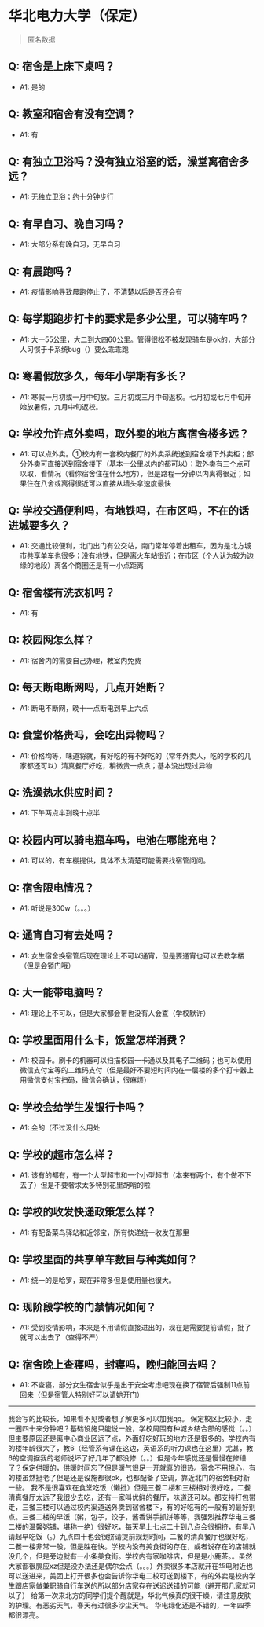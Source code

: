 # 华北电力大学（保定）
> 匿名数据
## Q: 宿舍是上床下桌吗？
- A1: 是的
## Q: 教室和宿舍有没有空调？
- A1: 有
## Q: 有独立卫浴吗？没有独立浴室的话，澡堂离宿舍多远？
- A1: 无独立卫浴；约十分钟步行
## Q: 有早自习、晚自习吗？
- A1: 大部分系有晚自习，无早自习
## Q: 有晨跑吗？
- A1: 疫情影响导致晨跑停止了，不清楚以后是否还会有
## Q: 每学期跑步打卡的要求是多少公里，可以骑车吗？
- A1: 大一55公里，大二到大四60公里。管得很松不被发现骑车是ok的，大部分人习惯于卡系统bug（）要么乖乖跑
## Q: 寒暑假放多久，每年小学期有多长？
- A1: 寒假一月初或一月中旬放。三月初或三月中旬返校。七月初或七月中旬开始放暑假，九月中旬返校。
## Q: 学校允许点外卖吗，取外卖的地方离宿舍楼多远？
- A1: 可以点外卖。①校内有一套校内餐厅的外卖系统送到宿舍楼下外卖柜；部分外卖可直接送到宿舍楼下（基本一公里以内的都可以）；取外卖有三个点可以取，看情况（看你宿舍住在什么地方），但是路程一分钟以内离得很近；如果住在八舍或离得很近可以直接从墙头拿速度最快
## Q: 学校交通便利吗，有地铁吗，在市区吗，不在的话进城要多久？
- A1: 交通比较便利，北门出门有公交站，南门常年停着出租车，因为是北方城市共享单车也很多；没有地铁，但是离火车站很近；在市区（个人认为较为边缘的地段）离各个商圈还是有一小点距离
## Q: 宿舍楼有洗衣机吗？
- A1: 有
## Q: 校园网怎么样？
- A1: 宿舍内的需要自己办理，教室内免费
## Q: 每天断电断网吗，几点开始断？
- A1: 断电不断网，晚十一点断电到早上六点
## Q: 食堂价格贵吗，会吃出异物吗？
- A1: 价格均等，味道将就，有好吃的有不好吃的（常年外卖人，吃的学校的几家都还可以）清真餐厅好吃，稍微贵一点点；基本没出现过异物
## Q: 洗澡热水供应时间？
- A1: 下午两点半到晚十点半
## Q: 校园内可以骑电瓶车吗，电池在哪能充电？
- A1: 可以的，有车棚提供，具体不太清楚可能需要找宿管问问。
## Q: 宿舍限电情况？
- A1: 听说是300w（。。。）
## Q: 通宵自习有去处吗？
- A1: 女生宿舍换宿管后现在理论上不可以通宵，但是要通宵也可以去教学楼（但是会锁门哦）
## Q: 大一能带电脑吗？
- A1: 理论上不可以，但是大家都会带也没有人会查（学校默许）
## Q: 学校里面用什么卡，饭堂怎样消费？
- A1: 校园卡。刷卡的机器可以扫描校园一卡通以及其电子二维码；也可以使用微信支付宝等的二维码支付（但是最好不要短时间内在一层楼的多个打卡器上用微信支付宝扫码，微信会确认，很麻烦）
## Q: 学校会给学生发银行卡吗？
- A1: 会的（不过没什么用处
## Q: 学校的超市怎么样？
- A1: 该有的都有，有一个大型超市和一个小型超市（本来有两个，有个做不下去了）但是不要奢求太多特别花里胡哨的啦
## Q: 学校的收发快递政策怎么样？
- A1: 有配备菜鸟驿站和近邻宝，所有快递统一收发在那里
## Q: 学校里面的共享单车数目与种类如何？
- A1: 统一的是哈罗，现在非常多但是使用量也很大。
## Q: 现阶段学校的门禁情况如何？
- A1: 受到疫情影响，本来是不用请假直接进出的，现在是需要提前请假，批了就可以出去了（查得不严）
## Q: 宿舍晚上查寝吗，封寝吗，晚归能回去吗？
- A1: 不查寝，部分女生宿舍似乎是出于安全考虑吧现在换了宿管后强制11点前回来（但是宿管人特别好可以请她开门）
***
我会写的比较长，如果看不见或者想了解更多可以加我qq。
保定校区比较小，走一圈四十来分钟吧？基础设施只能说一般，学校周围有种城乡结合部的感觉（。。）但主要原因还是离中心商业区远了点，外面好吃好玩的地方还是很多的。学校内有的楼年龄很大了，教6（经管系有课在这边，英语系的听力课也在这里）尤甚，教6的空调据我的老师说坏了好几年了都没修（。。）但是今年感觉还是慢慢在修缮了？保定供暖的，供暖时间忘了但是暖气很足一开就真的很热。宿舍不用担心，有的楼虽然挺老了但是还是设施都很ok，也都配备了空调，靠近北门的宿舍相对新一些。
我不是很喜欢在食堂吃饭（懒批）但是三餐二楼和三楼相对很好吃，二餐清真餐厅太远了我很少去吃，还有一家叫优鲜的餐厅，味道还可以。都支持打包带走，三餐三楼可以通过校内渠道送外卖到宿舍楼下，有的好吃有的一般有的最好别点。三餐二楼的早饭（粥，包子，饺子，酱香饼手抓饼等等，我强烈推荐华电三餐二楼的温馨粥铺，堪称一绝）很好吃，每天早上七点二十到八点会很拥挤，有早八请起早吃饭（。）九点四十也会很挤请提前规划时间，二餐的清真餐厅也很好吃，二餐一楼非常一般，但是胜在快。学校内没有美食街的存在，或者说存在的店铺就没几个，但是旁边就有一小条美食街。学校内有家咖啡店，但是是小鹿茶。。虽然大家都很膈应xz但是没办法还是偶尔会点（。。。）外卖很多本店就开在华电附近也可以送进来，美团上打开很多也会告诉你华电二校可送到楼下，有的外卖是校内学生跟店家做兼职骑自行车送的所以部分店家存在送迟送错的可能（避开那几家就可以了）
给第一次来北方的同学们提个醒就是，华北气候真的很干燥，请注意皮肤的护理。有恶劣天气，春天有过很多沙尘天气。
华电绿化还是不错的，一年四季都很漂亮。